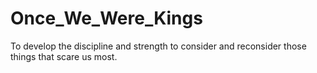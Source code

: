 # Once_We_Were_Kings
To develop the discipline and strength to consider and reconsider those things that scare us most.

